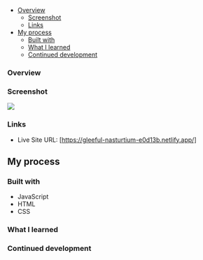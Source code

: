 - [Overview](#overview)
  - [Screenshot](#screenshot)
  - [Links](#links)
- [My process](#my-process)
  - [Built with](#built-with)
  - [What I learned](#what-i-learned)
  - [Continued development](#continued-development)

### Overview


### Screenshot

![](images/screenshot.jpg)

### Links

- Live Site URL: [https://gleeful-nasturtium-e0d13b.netlify.app/]

## My process

### Built with

- JavaScript
- HTML
- CSS 

### What I learned



### Continued development

